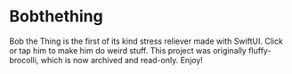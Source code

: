 # Bobthething
Bob the Thing is the first of its kind stress reliever made with SwiftUI. Click or tap him to make him do weird stuff. This project was originally fluffy-brocolli, which is now archived and read-only. Enjoy!
